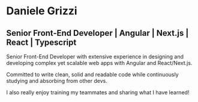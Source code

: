 Daniele Grizzi
=============================================================================================================================

Senior Front-End Developer | Angular | Next.js | React | Typescript
---------------------------------------

Senior Front-End Developer with extensive experience in designing and developing complex yet scalable web apps with Angular and React/Next.js.

Committed to write clean, solid and readable code while continuously studying and absorbing from other devs.

I also really enjoy training my teammates and sharing what I have learned!
